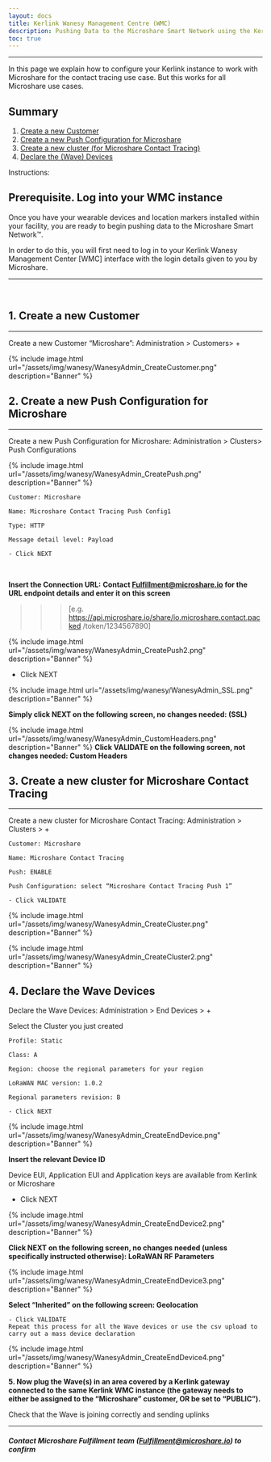 ```yaml
---
layout: docs
title: Kerlink Wanesy Management Centre (WMC)
description: Pushing Data to the Microshare Smart Network using the Kerlink Wanesy Management Center 
toc: true
---
```


---------------------------------------
In this page we explain how to configure your Kerlink instance to work with Microshare for the contact tracing use case. But this works for all Microshare use cases. 

## Summary

1. [Create a new Customer](./#1-create-a-new-customer)
2. [Create a new Push Configuration for Microshare](./#2-create-a-new-push-configuration-for-microshare)
3. [Create a new cluster (for Microshare Contact Tracing)](./#3-create-a-new-cluster-for-microshare-contact-tracing)
4. [Declare the (Wave) Devices](./#4-declare-the-wave-devices)

Instructions:

## Prerequisite. Log into your WMC instance 
Once you have your wearable devices and location markers installed within your facility, you are ready to begin pushing data to the Microshare Smart Network™.

In order to do this, you will first need to log in to your Kerlink Wanesy Management Center [WMC] interface with the login details given to you by Microshare.

---------------------------------------
<br>


## 1. Create a new Customer
---------------------------------------

Create a new Customer “Microshare”: Administration > Customers> + 

{% include image.html url="/assets/img/wanesy/WanesyAdmin_CreateCustomer.png" description="Banner" %}



## 2. Create a new Push Configuration for Microshare
---------------------------------------

Create a new Push Configuration for Microshare: Administration > Clusters>  Push Configurations 

{% include image.html url="/assets/img/wanesy/WanesyAdmin_CreatePush.png" description="Banner" %}

````
Customer: Microshare 

Name: Microshare Contact Tracing Push Config1 

Type: HTTP 

Message detail level: Payload 

- Click NEXT
````
<br>


**Insert the Connection URL:**
**Contact Fulfillment@microshare.io for the URL endpoint details and enter it on this screen**
>>> [e.g. https://api.microshare.io/share/io.microshare.contact.packed /token/1234567890]

{% include image.html url="/assets/img/wanesy/WanesyAdmin_CreatePush2.png" description="Banner" %}

- Click NEXT 

{% include image.html url="/assets/img/wanesy/WanesyAdmin_SSL.png" description="Banner" %}


**Simply click NEXT on the following screen, no changes needed: (SSL)**


{% include image.html url="/assets/img/wanesy/WanesyAdmin_CustomHeaders.png" description="Banner" %}
**Click VALIDATE on the following screen, not changes needed: Custom Headers**





## 3. Create a new cluster for Microshare Contact Tracing
---------------------------------------

Create a new cluster for Microshare Contact Tracing: Administration > Clusters > +

```
Customer: Microshare  

Name: Microshare Contact Tracing 

Push: ENABLE 

Push Configuration: select “Microshare Contact Tracing Push 1” 

- Click VALIDATE
```
{% include image.html url="/assets/img/wanesy/WanesyAdmin_CreateCluster.png" description="Banner" %}

{% include image.html url="/assets/img/wanesy/WanesyAdmin_CreateCluster2.png" description="Banner" %}


## 4. Declare the Wave Devices  

Declare the Wave Devices: Administration > End Devices > + 

Select the Cluster you just created 

```
Profile: Static 

Class: A 

Region: choose the regional parameters for your region 

LoRaWAN MAC version: 1.0.2 

Regional parameters revision: B

- Click NEXT
```
{% include image.html url="/assets/img/wanesy/WanesyAdmin_CreateEndDevice.png" description="Banner" %}

**Insert the relevant Device ID**

Device EUI, Application EUI and Application keys are available from Kerlink or Microshare

- Click NEXT

{% include image.html url="/assets/img/wanesy/WanesyAdmin_CreateEndDevice2.png" description="Banner" %} 

**Click NEXT on the following screen, no changes needed (unless specifically instructed otherwise): LoRaWAN RF Parameters**

{% include image.html url="/assets/img/wanesy/WanesyAdmin_CreateEndDevice3.png" description="Banner" %}


**Select “Inherited” on the following screen: Geolocation**

```
- Click VALIDATE
Repeat this process for all the Wave devices or use the csv upload to carry out a mass device declaration
``` 
{% include image.html url="/assets/img/wanesy/WanesyAdmin_CreateEndDevice4.png" description="Banner" %}


**5. Now plug the Wave(s) in an area covered by a Kerlink gateway connected to the same Kerlink WMC instance (the gateway needs to either be assigned to the “Microshare” customer, OR be set to “PUBLIC”).**


Check that the Wave is joining correctly and sending uplinks 



---------------------------------------
##### Contact Microshare Fulfillment team (Fulfillment@microshare.io) to confirm  

